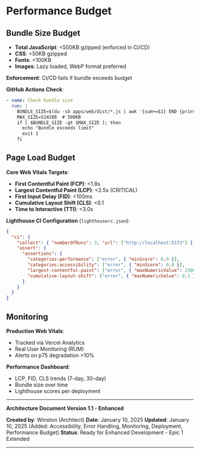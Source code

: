 # Performance Budget

## Bundle Size Budget

- **Total JavaScript**: <500KB gzipped (enforced in CI/CD)
- **CSS**: <50KB gzipped
- **Fonts**: <100KB
- **Images**: Lazy loaded, WebP format preferred

**Enforcement**: CI/CD fails if bundle exceeds budget

**GitHub Actions Check**:
```yaml
- name: Check bundle size
  run: |
    BUNDLE_SIZE=$(du -sb apps/web/dist/*.js | awk '{sum+=$1} END {print sum}')
    MAX_SIZE=524288  # 500KB
    if [ $BUNDLE_SIZE -gt $MAX_SIZE ]; then
      echo "Bundle exceeds limit"
      exit 1
    fi
```

## Page Load Budget

**Core Web Vitals Targets**:
- **First Contentful Paint (FCP)**: <1.8s
- **Largest Contentful Paint (LCP)**: <2.5s (CRITICAL)
- **First Input Delay (FID)**: <100ms
- **Cumulative Layout Shift (CLS)**: <0.1
- **Time to Interactive (TTI)**: <3.0s

**Lighthouse CI Configuration** (`lighthouserc.json`):
```json
{
  "ci": {
    "collect": { "numberOfRuns": 3, "url": ["http://localhost:5173"] },
    "assert": {
      "assertions": {
        "categories:performance": ["error", { "minScore": 0.9 }],
        "categories:accessibility": ["error", { "minScore": 0.9 }],
        "largest-contentful-paint": ["error", { "maxNumericValue": 2500 }],
        "cumulative-layout-shift": ["error", { "maxNumericValue": 0.1 }]
      }
    }
  }
}
```

## Monitoring

**Production Web Vitals**:
- Tracked via Vercel Analytics
- Real User Monitoring (RUM)
- Alerts on p75 degradation >10%

**Performance Dashboard**:
- LCP, FID, CLS trends (7-day, 30-day)
- Bundle size over time
- Lighthouse scores per deployment

---

**Architecture Document Version 1.1 - Enhanced**

**Created by**: Winston (Architect)
**Date**: January 10, 2025
**Updated**: January 10, 2025 (Added: Accessibility, Error Handling, Monitoring, Deployment, Performance Budget)
**Status**: Ready for Enhanced Development - Epic 1 Extended

---

